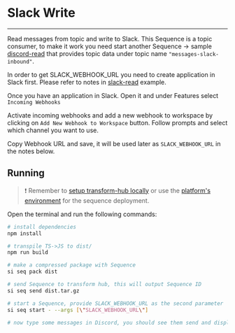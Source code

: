 # Slack Write

___

Read messages from topic and write to Slack. This Sequence is a topic consumer, to make it work you need start another Sequence → sample [discord-read](../discord-read/) that provides topic data  under topic name `"messages-slack-inbound"`.

In order to get SLACK_WEBHOOK_URL you need to create application in Slack first.
Please refer to notes in [slack-read](../slack-read/) example.

Once you have an application in Slack. Open it and under Features select `Incoming Webhooks`

Activate incoming webhooks and add a new webhook to workspace by clicking on `Add New Webhook to Workspace` button. Follow prompts and select which channel you want to use.

Copy Webhook URL and save, it will be used later as `SLACK_WEBHOOK_URL` in the notes below.

## Running

> ❗ Remember to [setup transform-hub locally](https://docs.scramjet.org/platform/self-hosted-installation) or use the [platform's environment](https://docs.scramjet.org/platform/quick-start) for the sequence deployment.

Open the terminal and run the following commands:

```bash
# install dependencies
npm install

# transpile TS->JS to dist/
npm run build

# make a compressed package with Sequence
si seq pack dist

# send Sequence to transform hub, this will output Sequence ID
si seq send dist.tar.gz

# start a Sequence, provide SLACK_WEBHOOK_URL as the second parameter
si seq start - --args [\"SLACK_WEBHOOK_URL\"]

# now type some messages in Discord, you should see them send and displayed in Slack on the dedicated #channel
```
